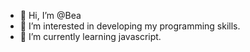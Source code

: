 - 👋 Hi, I’m @Bea
- 👀 I’m interested in developing my programming skills.
- 🌱 I’m currently learning javascript.


<!---
BeaG93/BeaG93 is a ✨ special ✨ repository because its `README.md` (this file) appears on your GitHub profile.
You can click the Preview link to take a look at your changes.
--->
